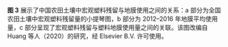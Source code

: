 **图 3** 展示了中国农田土壤中宏观塑料残留与地膜使用之间的关系：a 部分为全国农田土壤中宏观塑料残留量的小提琴图，b 部分为 2012–2016 年地膜平均使用量，c 部分呈现了宏观塑料残留与塑料地膜使用量之间的关联。该图改编自 Huang 等人（2020）的研究，经 Elsevier B.V. 许可使用。
